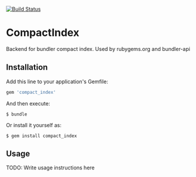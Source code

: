 [![Build Status](https://travis-ci.org/bundler/compact_index.svg)](https://travis-ci.org/bundler/compact_index)

# CompactIndex

Backend for bundler compact index. Used by rubygems.org and bundler-api

## Installation

Add this line to your application's Gemfile:

```ruby
gem 'compact_index'
```

And then execute:

    $ bundle

Or install it yourself as:

    $ gem install compact_index

## Usage

TODO: Write usage instructions here

